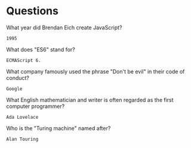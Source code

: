 # Questions

What year did Brendan Eich create JavaScript?

```
1995
```

What does "ES6" stand for?

```
ECMAScript 6.
```

What company famously used the phrase "Don't be evil" in their code of conduct?

```
Google
```

What English mathematician and writer is often regarded as the first computer programmer?

```
Ada Lovelace
```

Who is the "Turing machine" named after?

```
Alan Touring
```

